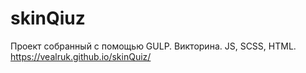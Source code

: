 # skinQiuz
Проект собранный с помощью GULP. Викторина. JS, SCSS, HTML. 
https://vealruk.github.io/skinQuiz/
